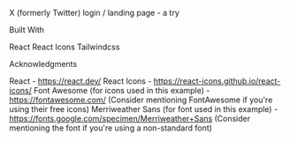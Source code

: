 X (formerly Twitter) login / landing page - a try

Built With

React
React Icons
Tailwindcss

Acknowledgments

React - https://react.dev/
React Icons - https://react-icons.github.io/react-icons/
Font Awesome (for icons used in this example) - https://fontawesome.com/ (Consider mentioning FontAwesome if you're using their free icons)
Merriweather Sans (for font used in this example) - https://fonts.google.com/specimen/Merriweather+Sans (Consider mentioning the font if you're using a non-standard font)
